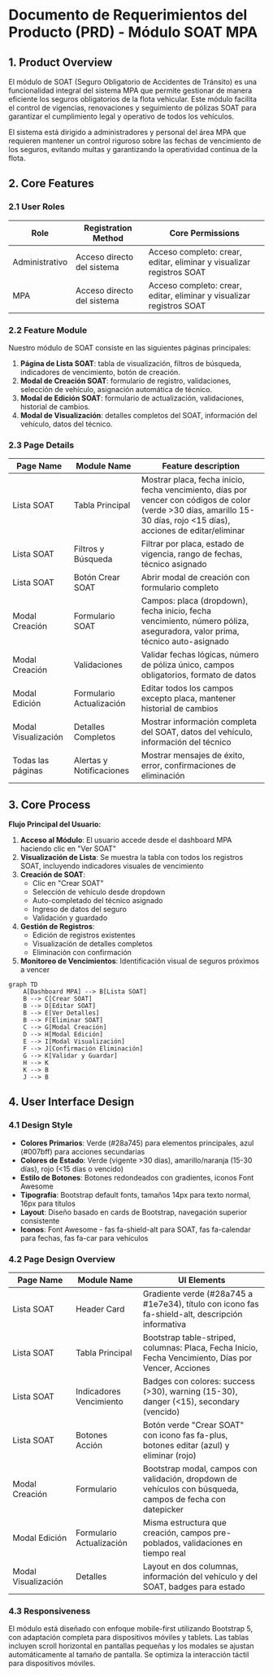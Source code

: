 # Documento de Requerimientos del Producto (PRD) - Módulo SOAT MPA

## 1. Product Overview

El módulo de SOAT (Seguro Obligatorio de Accidentes de Tránsito) es una funcionalidad integral del sistema MPA que permite gestionar de manera eficiente los seguros obligatorios de la flota vehicular. Este módulo facilita el control de vigencias, renovaciones y seguimiento de pólizas SOAT para garantizar el cumplimiento legal y operativo de todos los vehículos.

El sistema está dirigido a administradores y personal del área MPA que requieren mantener un control riguroso sobre las fechas de vencimiento de los seguros, evitando multas y garantizando la operatividad continua de la flota.

## 2. Core Features

### 2.1 User Roles

| Role | Registration Method | Core Permissions |
|------|---------------------|------------------|
| Administrativo | Acceso directo del sistema | Acceso completo: crear, editar, eliminar y visualizar registros SOAT |
| MPA | Acceso directo del sistema | Acceso completo: crear, editar, eliminar y visualizar registros SOAT |

### 2.2 Feature Module

Nuestro módulo de SOAT consiste en las siguientes páginas principales:

1. **Página de Lista SOAT**: tabla de visualización, filtros de búsqueda, indicadores de vencimiento, botón de creación.
2. **Modal de Creación SOAT**: formulario de registro, validaciones, selección de vehículo, asignación automática de técnico.
3. **Modal de Edición SOAT**: formulario de actualización, validaciones, historial de cambios.
4. **Modal de Visualización**: detalles completos del SOAT, información del vehículo, datos del técnico.

### 2.3 Page Details

| Page Name | Module Name | Feature description |
|-----------|-------------|---------------------|
| Lista SOAT | Tabla Principal | Mostrar placa, fecha inicio, fecha vencimiento, días por vencer con códigos de color (verde >30 días, amarillo 15-30 días, rojo <15 días), acciones de editar/eliminar |
| Lista SOAT | Filtros y Búsqueda | Filtrar por placa, estado de vigencia, rango de fechas, técnico asignado |
| Lista SOAT | Botón Crear SOAT | Abrir modal de creación con formulario completo |
| Modal Creación | Formulario SOAT | Campos: placa (dropdown), fecha inicio, fecha vencimiento, número póliza, aseguradora, valor prima, técnico auto-asignado |
| Modal Creación | Validaciones | Validar fechas lógicas, número de póliza único, campos obligatorios, formato de datos |
| Modal Edición | Formulario Actualización | Editar todos los campos excepto placa, mantener historial de cambios |
| Modal Visualización | Detalles Completos | Mostrar información completa del SOAT, datos del vehículo, información del técnico |
| Todas las páginas | Alertas y Notificaciones | Mostrar mensajes de éxito, error, confirmaciones de eliminación |

## 3. Core Process

**Flujo Principal del Usuario:**

1. **Acceso al Módulo**: El usuario accede desde el dashboard MPA haciendo clic en "Ver SOAT"
2. **Visualización de Lista**: Se muestra la tabla con todos los registros SOAT, incluyendo indicadores visuales de vencimiento
3. **Creación de SOAT**: 
   - Clic en "Crear SOAT"
   - Selección de vehículo desde dropdown
   - Auto-completado del técnico asignado
   - Ingreso de datos del seguro
   - Validación y guardado
4. **Gestión de Registros**:
   - Edición de registros existentes
   - Visualización de detalles completos
   - Eliminación con confirmación
5. **Monitoreo de Vencimientos**: Identificación visual de seguros próximos a vencer

```mermaid
graph TD
    A[Dashboard MPA] --> B[Lista SOAT]
    B --> C[Crear SOAT]
    B --> D[Editar SOAT]
    B --> E[Ver Detalles]
    B --> F[Eliminar SOAT]
    C --> G[Modal Creación]
    D --> H[Modal Edición]
    E --> I[Modal Visualización]
    F --> J[Confirmación Eliminación]
    G --> K[Validar y Guardar]
    H --> K
    K --> B
    J --> B
```

## 4. User Interface Design

### 4.1 Design Style

- **Colores Primarios**: Verde (#28a745) para elementos principales, azul (#007bff) para acciones secundarias
- **Colores de Estado**: Verde (vigente >30 días), amarillo/naranja (15-30 días), rojo (<15 días o vencido)
- **Estilo de Botones**: Botones redondeados con gradientes, iconos Font Awesome
- **Tipografía**: Bootstrap default fonts, tamaños 14px para texto normal, 16px para títulos
- **Layout**: Diseño basado en cards de Bootstrap, navegación superior consistente
- **Iconos**: Font Awesome - fas fa-shield-alt para SOAT, fas fa-calendar para fechas, fas fa-car para vehículos

### 4.2 Page Design Overview

| Page Name | Module Name | UI Elements |
|-----------|-------------|-------------|
| Lista SOAT | Header Card | Gradiente verde (#28a745 a #1e7e34), título con icono fas fa-shield-alt, descripción informativa |
| Lista SOAT | Tabla Principal | Bootstrap table-striped, columnas: Placa, Fecha Inicio, Fecha Vencimiento, Días por Vencer, Acciones |
| Lista SOAT | Indicadores Vencimiento | Badges con colores: success (>30), warning (15-30), danger (<15), secondary (vencido) |
| Lista SOAT | Botones Acción | Botón verde "Crear SOAT" con icono fas fa-plus, botones editar (azul) y eliminar (rojo) |
| Modal Creación | Formulario | Bootstrap modal, campos con validación, dropdown de vehículos con búsqueda, campos de fecha con datepicker |
| Modal Edición | Formulario Actualización | Misma estructura que creación, campos pre-poblados, validaciones en tiempo real |
| Modal Visualización | Detalles | Layout en dos columnas, información del vehículo y del SOAT, badges para estado |

### 4.3 Responsiveness

El módulo está diseñado con enfoque mobile-first utilizando Bootstrap 5, con adaptación completa para dispositivos móviles y tablets. Las tablas incluyen scroll horizontal en pantallas pequeñas y los modales se ajustan automáticamente al tamaño de pantalla. Se optimiza la interacción táctil para dispositivos móviles.